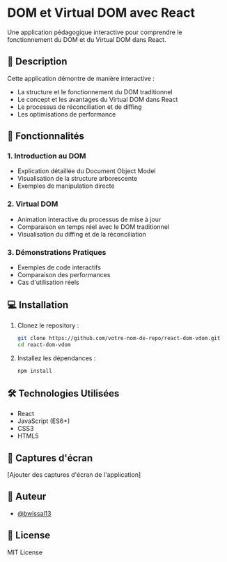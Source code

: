 # DOM et Virtual DOM avec React

Une application pédagogique interactive pour comprendre le fonctionnement du DOM et du Virtual DOM dans React.

## 🎯 Description

Cette application démontre de manière interactive :
- La structure et le fonctionnement du DOM traditionnel
- Le concept et les avantages du Virtual DOM dans React
- Le processus de réconciliation et de diffing
- Les optimisations de performance

## 🚀 Fonctionnalités

### 1. Introduction au DOM
- Explication détaillée du Document Object Model
- Visualisation de la structure arborescente
- Exemples de manipulation directe

### 2. Virtual DOM
- Animation interactive du processus de mise à jour
- Comparaison en temps réel avec le DOM traditionnel
- Visualisation du diffing et de la réconciliation

### 3. Démonstrations Pratiques
- Exemples de code interactifs
- Comparaison des performances
- Cas d'utilisation réels

## 💻 Installation

1. Clonez le repository :
   ```bash
   git clone https://github.com/votre-nom-de-repo/react-dom-vdom.git
   cd react-dom-vdom
   ```

2. Installez les dépendances :
   ```bash
   npm install
   ```

## 🛠️ Technologies Utilisées

- React
- JavaScript (ES6+)
- CSS3
- HTML5

## 📱 Captures d'écran

[Ajouter des captures d'écran de l'application]

## 👥 Auteur

- [@bwissal13](https://github.com/bwissal13)

## 📄 License

MIT License

